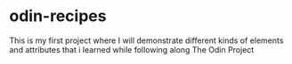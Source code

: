 # odin-recipes
This is my first project where I will demonstrate different kinds of elements and attributes that i learned while following along The Odin Project